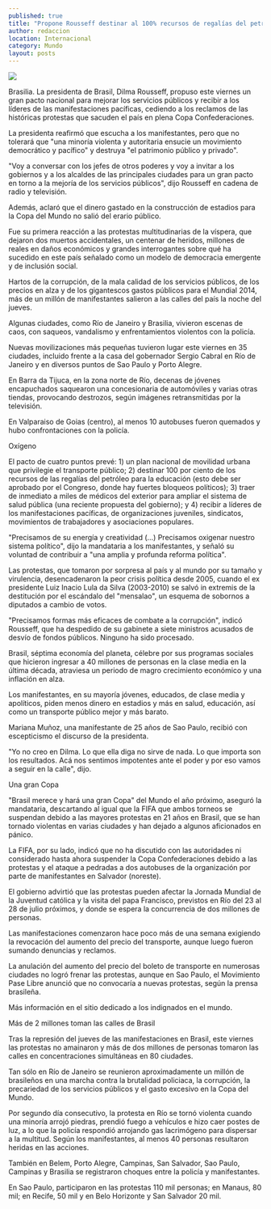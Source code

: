 ```yaml
---
published: true
title: "Propone Rousseff destinar al 100% recursos de regalías del petróleo para educación"
author: redaccion
location: Internacional
category: Mundo
layout: posts
---
```


![](http://i.imgur.com/tRtvPS2m.jpg)

Brasilia. La presidenta de Brasil, Dilma Rousseff, propuso este viernes un gran pacto nacional para mejorar los servicios públicos y recibir a los líderes de las manifestaciones pacíficas, cediendo a los reclamos de las históricas protestas que sacuden el país en plena Copa Confederaciones.

La presidenta reafirmó que escucha a los manifestantes, pero que no tolerará que "una minoría violenta y autoritaria ensucie un movimiento democrático y pacífico" y destruya "el patrimonio público y privado".

"Voy a conversar con los jefes de otros poderes y voy a invitar a los gobiernos y a los alcaldes de las principales ciudades para un gran pacto en torno a la mejoría de los servicios públicos", dijo Rousseff en cadena de radio y televisión.

Además, aclaró que el dinero gastado en la construcción de estadios para la Copa del Mundo no salió del erario público.

Fue su primera reacción a las protestas multitudinarias de la víspera, que dejaron dos muertos accidentales, un centenar de heridos, millones de reales en daños económicos y grandes interrogantes sobre qué ha sucedido en este país señalado como un modelo de democracia emergente y de inclusión social.

Hartos de la corrupción, de la mala calidad de los servicios públicos, de los precios en alza y de los gigantescos gastos públicos para el Mundial 2014, más de un millón de manifestantes salieron a las calles del país la noche del jueves.

Algunas ciudades, como Río de Janeiro y Brasilia, vivieron escenas de caos, con saqueos, vandalismo y enfrentamientos violentos con la policía.

Nuevas movilizaciones más pequeñas tuvieron lugar este viernes en 35 ciudades, incluido frente a la casa del gobernador Sergio Cabral en Río de Janeiro y en diversos puntos de Sao Paulo y Porto Alegre.

En Barra da Tijuca, en la zona norte de Río, decenas de jóvenes encapuchados saquearon una concesionaria de automóviles y varias otras tiendas, provocando destrozos, según imágenes retransmitidas por la televisión.

En Valparaiso de Goias (centro), al menos 10 autobuses fueron quemados y hubo confrontaciones con la policía.

Oxígeno

El pacto de cuatro puntos prevé: 1) un plan nacional de movilidad urbana que privilegie el transporte público; 2) destinar 100 por ciento de los recursos de las regalías del petróleo para la educación (esto debe ser aprobado por el Congreso, donde hay fuertes bloqueos políticos); 3) traer de inmediato a miles de médicos del exterior para ampliar el sistema de salud pública (una reciente propuesta del gobierno); y 4) recibir a líderes de los manifestaciones pacíficas, de organizaciones juveniles, sindicatos, movimientos de trabajadores y asociaciones populares.

"Precisamos de su energía y creatividad (...) Precisamos oxigenar nuestro sistema político", dijo la mandataria a los manifestantes, y señaló su voluntad de contribuir a "una amplia y profunda reforma política".

Las protestas, que tomaron por sorpresa al país y al mundo por su tamaño y virulencia, desencadenaron la peor crisis política desde 2005, cuando el ex presidente Luiz Inacio Lula da Silva (2003-2010) se salvó in extremis de la destitución por el escándalo del "mensalao", un esquema de sobornos a diputados a cambio de votos.

"Precisamos formas más eficaces de combate a la corrupción", indicó Rousseff, que ha despedido de su gabinete a siete ministros acusados de desvío de fondos públicos. Ninguno ha sido procesado.

Brasil, séptima economía del planeta, célebre por sus programas sociales que hicieron ingresar a 40 millones de personas en la clase media en la última década, atraviesa un periodo de magro crecimiento económico y una inflación en alza.

Los manifestantes, en su mayoría jóvenes, educados, de clase media y apolíticos, piden menos dinero en estadios y más en salud, educación, así como un transporte público mejor y más barato.

Mariana Muñoz, una manifestante de 25 años de Sao Paulo, recibió con escepticismo el discurso de la presidenta.

"Yo no creo en Dilma. Lo que ella diga no sirve de nada. Lo que importa son los resultados. Acá nos sentimos impotentes ante el poder y por eso vamos a seguir en la calle", dijo.

Una gran Copa

"Brasil merece y hará una gran Copa" del Mundo el año próximo, aseguró la mandataria, descartando al igual que la FIFA que ambos torneos se suspendan debido a las mayores protestas en 21 años en Brasil, que se han tornado violentas en varias ciudades y han dejado a algunos aficionados en pánico.

La FIFA, por su lado, indicó que no ha discutido con las autoridades ni considerado hasta ahora suspender la Copa Confederaciones debido a las protestas y el ataque a pedradas a dos autobuses de la organización por parte de manifestantes en Salvador (noreste).

El gobierno advirtió que las protestas pueden afectar la Jornada Mundial de la Juventud católica y la visita del papa Francisco, previstos en Río del 23 al 28 de julio próximos, y donde se espera la concurrencia de dos millones de personas.

Las manifestaciones comenzaron hace poco más de una semana exigiendo la revocación del aumento del precio del transporte, aunque luego fueron sumando denuncias y reclamos.

La anulación del aumento del precio del boleto de transporte en numerosas ciudades no logró frenar las protestas, aunque en Sao Paulo, el Movimiento Pase Libre anunció que no convocaría a nuevas protestas, según la prensa brasileña.

Más información en el sitio dedicado a los indignados en el mundo.

Más de 2 millones toman las calles de Brasil

Tras la represión del jueves de las manifestaciones en Brasil, este viernes las protestas no amainaron y más de dos millones de personas tomaron las calles en concentraciones simultáneas en 80 ciudades.

Tan sólo en Río de Janeiro se reunieron aproximadamente un millón de brasileños en una marcha contra la brutalidad policiaca, la corrupción, la precariedad de los servicios públicos y el gasto excesivo en la Copa del Mundo.

Por segundo día consecutivo, la protesta en Río se tornó violenta cuando una minoría arrojó piedras, prendió fuego a vehículos e hizo caer postes de luz, a lo que la policía respondió arrojando gas lacrimógeno para dispersar a la multitud. Según los manifestantes, al menos 40 personas resultaron heridas en las acciones.

También en Belem, Porto Alegre, Campinas, San Salvador, Sao Paulo, Campinas y Brasilia se registraron choques entre la policía y manifestantes.

En Sao Paulo, participaron en las protestas 110 mil personas; en Manaus, 80 mil; en Recife, 50 mil y en Belo Horizonte y San Salvador 20 mil.
